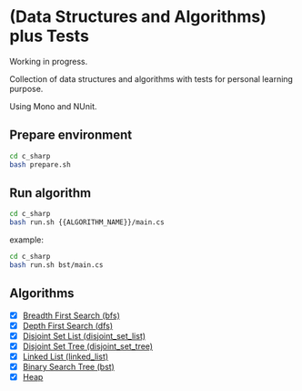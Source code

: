# (Data Structures and Algorithms) plus Tests
Working in progress.

Collection of data structures and algorithms with tests for personal learning purpose.

Using Mono and NUnit.

## Prepare environment
```bash
cd c_sharp
bash prepare.sh
```

## Run algorithm
```bash
cd c_sharp
bash run.sh {{ALGORITHM_NAME}}/main.cs
```
example:
```bash
cd c_sharp
bash run.sh bst/main.cs
```

## Algorithms
- [x] [Breadth First Search (bfs)](./c_sharp/bfs/main.cs)
- [x] [Depth First Search (dfs)](./c_sharp/dfs/main.cs)
- [x] [Disjoint Set List (disjoint_set_list)](./c_sharp/disjoint_set_list/main.cs)
- [x] [Disjoint Set Tree (disjoint_set_tree)](./c_sharp/disjoint_set_tree/main.cs)
- [x] [Linked List (linked_list)](./c_sharp/linked_list/main.cs)
- [x] [Binary Search Tree (bst)](./c_sharp/bst/main.cs)
- [X] [Heap](./c_sharp/heap/main.cs)
